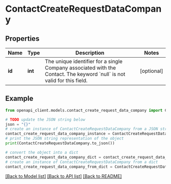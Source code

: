 # ContactCreateRequestDataCompany


## Properties

Name | Type | Description | Notes
------------ | ------------- | ------------- | -------------
**id** | **int** | The unique identifier for a single Company associated with the Contact. The keyword &#x60;null&#x60; is not valid for this field. | [optional] 

## Example

```python
from openapi_client.models.contact_create_request_data_company import ContactCreateRequestDataCompany

# TODO update the JSON string below
json = "{}"
# create an instance of ContactCreateRequestDataCompany from a JSON string
contact_create_request_data_company_instance = ContactCreateRequestDataCompany.from_json(json)
# print the JSON string representation of the object
print(ContactCreateRequestDataCompany.to_json())

# convert the object into a dict
contact_create_request_data_company_dict = contact_create_request_data_company_instance.to_dict()
# create an instance of ContactCreateRequestDataCompany from a dict
contact_create_request_data_company_from_dict = ContactCreateRequestDataCompany.from_dict(contact_create_request_data_company_dict)
```
[[Back to Model list]](../README.md#documentation-for-models) [[Back to API list]](../README.md#documentation-for-api-endpoints) [[Back to README]](../README.md)


